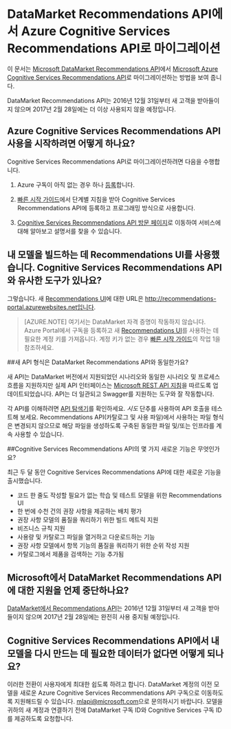 
<properties
	pageTitle="DataMarket Recommendations API에서 Azure Cognitive Services Recommendations API로 마이그레이션 | Microsoft Azure"
	description="Azure Machine Learning 권장 사항 - 권장 사항 cognitive service로 마이그레이션"
	services="cognitive-services"
	documentationCenter=""
	authors="luiscabrer"
	manager="jhubbard"
	editor="cgronlun"/>

<tags
	ms.service="cognitive-services"
	ms.workload="data-services"
	ms.tgt_pltfrm="na"
	ms.devlang="na"
	ms.topic="article"
	ms.date="09/01/2016"
	ms.author="luisca"/>


# DataMarket Recommendations API에서 Azure Cognitive Services Recommendations API로 마이그레이션
이 문서는 [Microsoft DataMarket Recommendations API](https://datamarket.azure.com/dataset/amla/recommendations)에서 [Microsoft Azure Cognitive Services Recommendations API](https://www.microsoft.com/cognitive-services/ko-KR/recommendations-api)로 마이그레이션하는 방법을 보여 줍니다.

DataMarket Recommendations API는 2016년 12월 31일부터 새 고객을 받아들이지 않으며 2017년 2월 28일에는 더 이상 사용되지 않을 예정입니다.

## Azure Cognitive Services Recommendations API 사용을 시작하려면 어떻게 하나요?

Cognitive Services Recommendations API로 마이그레이션하려면 다음을 수행합니다.

1.	Azure 구독이 아직 없는 경우 하나 [등록](https://portal.azure.com/#create/Microsoft.CognitiveServices/apitype/Recommendations/pricingtier/S1)합니다.

1.	[빠른 시작 가이드](cognitive-services-recommendations-quick-start.md)에서 단계별 지침을 받아 Cognitive Services Recommendations API에 등록하고 프로그래밍 방식으로 사용합니다.

1.	[Cognitive Services Recommendations API 방문 페이지](https://www.microsoft.com/cognitive-services/ko-KR/recommendations-api)로 이동하여 서비스에 대해 알아보고 설명서를 찾을 수 있습니다.

## 내 모델을 빌드하는 데 Recommendations UI를 사용했습니다. Cognitive Services Recommendations API와 유사한 도구가 있나요?

그렇습니다. 새 [Recommendations UI](http://recommendations-portal.azurewebsites.net/)에 대한 URL은 http://recommendations-portal.azurewebsites.net입니다.

>[AZURE.NOTE] 여기서는 DataMarket 자격 증명이 작동하지 않습니다. Azure Portal에서 구독을 등록하고 새 [Recommendations UI](http://recommendations-portal.azurewebsites.net/)를 사용하는 데 필요한 계정 키를 가져옵니다. 계정 키가 없는 경우 [빠른 시작 가이드](cognitive-services-recommendations-quick-start.md)의 작업 1을 참조하세요.

##새 API 형식은 DataMarket Recommendations API와 동일한가요?

새 API는 DataMarket 버전에서 지원되었던 시나리오와 동일한 시나리오 및 프로세스 흐름을 지원하지만 실제 API 인터페이스는 [Microsoft REST API 지침](https://github.com/Microsoft/api-guidelines/blob/master/Guidelines.md)을 따르도록 업데이트되었습니다. API는 더 일관되고 Swagger를 지원하는 도구와 잘 작동합니다.

각 API를 이해하려면 [API 탐색기](https://westus.dev.cognitive.microsoft.com/docs/services/Recommendations.V4.0/operations/56f30d77eda5650db055a3db)를 확인하세요. *시도* 단추를 사용하여 API 호출을 테스트해 보세요. Recommendations API(카탈로그 및 사용 파일)에서 사용하는 파일 형식은 변경되지 않으므로 해당 파일을 생성하도록 구축된 동일한 파일 및/또는 인프라를 계속 사용할 수 있습니다.

##Cognitive Services Recommendations API의 몇 가지 새로운 기능은 무엇인가요?

최근 두 달 동안 Cognitive Services Recommendations API에 대한 새로운 기능을 출시했습니다.
-	코드 한 줄도 작성할 필요가 없는 학습 및 테스트 모델을 위한 Recommendations UI
-	한 번에 수천 건의 권장 사항을 제공하는 배치 평가
-	권장 사항 모델의 품질을 쿼리하기 위한 빌드 메트릭 지원
-	비즈니스 규칙 지원
-	사용량 및 카탈로그 파일을 열거하고 다운로드하는 기능
-	권장 사항 모델에서 항목 기능의 품질을 쿼리하기 위한 순위 작성 지원
-	카탈로그에서 제품을 검색하는 기능 추가됨

## Microsoft에서 DataMarket Recommendations API에 대한 지원을 언제 중단하나요?

[DataMarket에서 Recommendations API](https://datamarket.azure.com/dataset/amla/recommendations)는 2016년 12월 31일부터 새 고객을 받아들이지 않으며 2017년 2월 28일에는 완전히 사용 중지될 예정입니다.

## Cognitive Services Recommendations API에서 내 모델을 다시 만드는 데 필요한 데이터가 없다면 어떻게 되나요?

이러한 전환이 사용자에게 최대한 쉽도록 하려고 합니다. DataMarket 계정의 이전 모델을 새로운 Azure Cognitive Services Recommendations API 구독으로 이동하도록 지원해드릴 수 있습니다. [mlapi@microsoft.com](mailto://mlapi@microsoft.com)으로 문의하시기 바랍니다. 모델을 귀하의 새 계정과 연결하기 전에 DataMarket 구독 ID와 Cognitive Services 구독 ID를 제공하도록 요청합니다.

<!---HONumber=AcomDC_0914_2016-->